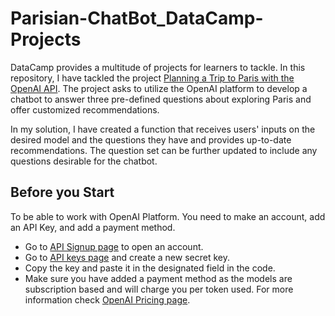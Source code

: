 # Parisian-ChatBot_DataCamp-Projects

DataCamp provides a multitude of projects for learners to tackle. In this repository, I have tackled the project [Planning a Trip to Paris with the OpenAI API](https://app.datacamp.com/learn/projects/1849). The project asks to utilize the OpenAI platform to develop a chatbot to answer three pre-defined questions about exploring Paris and offer customized recommendations.

In my solution, I have created a function that receives users' inputs on the desired model and the questions they have and provides up-to-date recommendations. The question set can be further updated to include any questions desirable for the chatbot.

## Before you Start
To be able to work with OpenAI Platform. You need to make an account, add an API Key, and add a payment method.

* Go to [API Signup page](https://platform.openai.com/signup) to open an account.
* Go to [API keys page](https://platform.openai.com/api-keys) and create a new secret key.
* Copy the key and paste it in the designated field in the code.
* Make sure you have added a payment method as the models are subscription based and will charge you per token used. For more information check [OpenAI Pricing page](https://platform.openai.com/docs/pricing). 